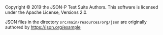 Copyright &copy; 2019 the JSON-P Test Suite Authors.
This software is licensed under the Apache License, Versions 2.0.

JSON files in the directory `src/main/resources/org/json` are originally authored by
https://json.org/example
